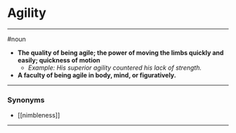# Agility
---
#noun
- **The quality of being agile; the power of moving the limbs quickly and easily; quickness of motion**
	- _Example: His superior agility countered his lack of strength._
- **A faculty of being agile in body, mind, or figuratively.**
---
### Synonyms
- [[nimbleness]]
---
